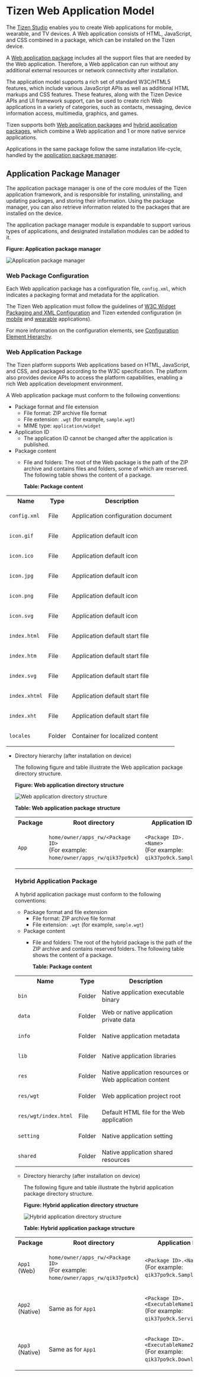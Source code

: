 

Tizen Web Application Model
===========================

The [Tizen Studio](../../../tizen-studio/cover-page.md)
enables you to create Web applications for mobile, wearable, and TV
devices. A Web application consists of HTML, JavaScript, and CSS
combined in a package, which can be installed on the Tizen device.

A [Web application package](../process/app-dev-process-w.md#package)
includes all the support files that are needed by the Web application.
Therefore, a Web application can run without any additional external
resources or network connectivity after installation.

The application model supports a rich set of standard W3C/HTML5
features, which include various JavaScript APIs as well as additional
HTML markups and CSS features. These features, along with the Tizen
Device APIs and UI framework support, can be used to create rich Web
applications in a variety of categories, such as contacts, messaging,
device information access, multimedia, graphics, and games.

Tizen supports both [Web application packages](#wap) and [hybrid
application packages](#hap), which combine a Web application and 1 or
more native service applications.

Applications in the same package follow the same installation
life-cycle, handled by the [application package manager](#package).

Application Package Manager <a name="package"></a>
---------------------------

The application package manager is one of the core modules of the Tizen
application framework, and is responsible for installing, uninstalling,
and updating packages, and storing their information. Using the package
manager, you can also retrieve information related to the packages that
are installed on the device.

The application package manager module is expandable to support various
types of applications, and designated installation modules can be added
to it.

**Figure: Application package manager**

![Application package
manager](./media/application-package-manager.png)

### Web Package Configuration <a name="config"></a>

Each Web application package has a configuration file, `config.xml`,
which indicates a packaging format and metadata for the application.

The Tizen Web application must follow the guidelines of [W3C Widget
Packaging and XML
Configuration](https://www.w3.org/TR/2011/REC-widgets-20110927/) and
Tizen extended configuration (in
[mobile](../../../tizen-studio/web-tools/config-editor-w.md#mw_extend)
and
[wearable](../../../tizen-studio/web-tools/config-editor-w.md#ww_extend)
applications).

For more information on the configuration elements, see [Configuration
Element
Hierarchy](../../../tizen-studio/web-tools/config-editor-w.md#hierarchy).

### Web Application Package <a name="wap"></a>

The Tizen platform supports Web applications based on HTML, JavaScript,
and CSS, and packaged according to the W3C specification. The platform
also provides device APIs to access the platform capabilities, enabling
a rich Web application development environment.

A Web application package must conform to the following conventions:

-   Package format and file extension
    -   File format: ZIP archive file format
    -   File extension: `.wgt` (for example, `sample.wgt`)
    -   MIME type: `application/widget`
-   Application ID
    -   The application ID cannot be changed after the application
        is published.
-   Package content
    -   File and folders: The root of the Web package is the path of the
        ZIP archive and contains files and folders, some of which
        are reserved. The following table shows the content of
        a package.

        **Table: Package content**
<table>
<tr>
  <th> Name </th>
  <th> Type </th>
  <th> Description </th>
</tr>
<tr>
<td>

  `config.xml`  </td>
  <td> File </td>
  <td> Application configuration document </td>
</tr>
<tr>
<td>       

  `icon.gif`     </td>
  <td> File  </td>
  <td> Application default icon </td>
</tr>
<tr>

  <td>  

  `icon.ico`    </td>
  <td> File  </td>
  <td> Application default icon </td>
</tr>
<tr>

  <td>     

  `icon.jpg`     </td>
  <td> File  </td>
  <td> Application default icon </td>
</tr>
<tr>

  <td>        

  `icon.png`     </td>
  <td> File  </td>
  <td> Application default icon </td>
</tr>
<tr>

  <td>      

  `icon.svg`   </td>
  <td> File  </td>
  <td> Application default icon </td>
</tr>
<tr>

  <td>      

  `index.html`   </td>
  <td> File  </td>
  <td>  Application default start file </td>
</tr>
<tr>

  <td>    

  `index.htm`    </td>
  <td> File  </td>
  <td>  Application default start file </td>
</tr>
<tr>

  <td>      

  `index.svg`   </td>
  <td> File  </td>
  <td>  Application default start file </td>
</tr>
<tr>

  <td>           

  `index.xhtml`    </td>
  <td> File  </td>
  <td>  Application default start file </td>
</tr>
<tr>

  <td>      

   `index.xht`     </td>
  <td> File  </td>
  <td>  Application default start file </td>
</tr>
<tr>

  <td>      

  `locales`  </td>
  <td>  Folder   </td>
  <td>  Container for localized content </td>
</tr>
</table>        



-   Directory hierarchy (after installation on device)

    The following figure and table illustrate the Web application
    package directory structure.

    **Figure: Web application directory structure**

    ![Web application directory
    structure](./media/web-app-directory-structure.png)

    **Table: Web application package structure**

    <table>
<tr>
  <th> Package </th>
  <th> Root directory </th>
  <th> Application ID </th>
  <th> Core XML file </th>
</tr>
<tr>

  <td>

  `App`</td>
  <td>

  `home/owner/apps_rw/<Package ID>` <br>
  (For example: <br>
    `home/owner/apps_rw/qik37po9ck`) </td>
  <td>

  `<Package ID>.<Name>` <br>
  (For example: <br>
    `qik37po9ck.Sample`) </td>
  <td>

  `opt/share/packages/<Package ID>.xml` <br>
  (For example: <br>
    `opt/share/packages/qik37po9ck.xml`)
  </td>
</tr>
    </table>



### Hybrid Application Package <a name="hap"></a>

A hybrid application package must conform to the following conventions:

-   Package format and file extension
    -   File format: ZIP archive file format
    -   File extension: `.wgt` (for example, `sample.wgt`)
-   Package content
    -   File and folders: The root of the hybrid package is the path of
        the ZIP archive and contains reserved folders. The following
        table shows the content of a package.

        **Table: Package content**

<table>
<tr>
  <th>Name</th>
  <th>Type</th>
  <th>Description</th>
</tr>
<tr>

  <td>

  `bin`</td>
  <td>Folder</td>
  <td>Native application executable binary</td>
</tr>
<tr>

  <td>

  `data`</td>
  <td>Folder</td>
  <td>Web or native application private data</td>
</tr>
<tr>

  <td>

  `info`</td>
  <td>Folder</td>
  <td>Native application metadata</td>
</tr>
<tr>

  <td>

  `lib`</td>
  <td>Folder</td>
  <td>Native application libraries</td>
</tr>
<tr>

  <td>  

  `res`</td>
  <td> Folder </td>
  <td> Native application resources or Web application content</td>
</tr>
<tr>

  <td>  

  `res/wgt`</td>
  <td>Folder</td>
  <td> Web application project root</td>
</tr>
<tr>

  <td>   

  `res/wgt/index.html`</td>
  <td> File </td>
  <td>  Default HTML file for the Web application</td>
</tr>
<tr>

  <td>   

   `setting`   </td>
  <td>     Folder </td>
  <td>  Native application setting</td>
</tr>
<tr>

  <td>   

   `shared`  </td>
  <td>   Folder  </td>
  <td> Native application shared resources</td>
</tr>

</table>



-   Directory hierarchy (after installation on device)

    The following figure and table illustrate the hybrid application
    package directory structure.

    **Figure: Hybrid application directory structure**

    ![Hybrid application directory
    structure](./media/hybrid-app-package-manager.png)

    **Table: Hybrid application package structure**

<table>
<tr>
  <th>Package  </th>
  <th>Root directory  </th>
  <th>Application ID  </th>
  <th> Core XML file     </th>
</tr>
<tr>

  <td>

  `App1`<br>(Web) </td>
  <td>

  `home/owner/apps_rw/<Package ID>` <br>
  (For example:  <br>
    `home/owner/apps_rw/qik37po9ck`)   </td>
  <td>

  `<Package ID>.<Name>`     <br>
   (For example:  <br>
     `qik37po9ck.Sample`)    </td>
  <td>

  `opt/share/packages/<Package ID>.xml`        <br>
  (For example: <br>
    `opt/share/packages/qik37po9ck.xml`)  </td>
</tr>
<tr>

  <td>

  `App2` <br> (Native)  </td>
  <td>

   Same as for `App1`</td>
  <td>

   `<Package ID>.<ExecutableName1>`<br>
   (For example:<br>
     `qik37po9ck.Service`)  </td>
  <td>

   Same as for `App1`</td>
</tr>
<tr>
  <td>

  `App3` <br> (Native)   </td>
  <td>

  Same as for `App1` </td>
  <td>

  `<Package ID>.<ExecutableName2>` <br>
  (For example: <br>
     `qik37po9ck.Downloader`)     </td>
  <td>

  Same as for `App1`</td>
</tr>
</table>
